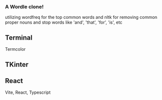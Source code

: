 ### A Wordle clone!


utilizing wordfreq for the top common words and nltk for removing common proper nouns and stop words like 'and', 'that', 'for', 'is', etc 

## Terminal
Termcolor

## TKinter


## React
Vite, React, Typescript
